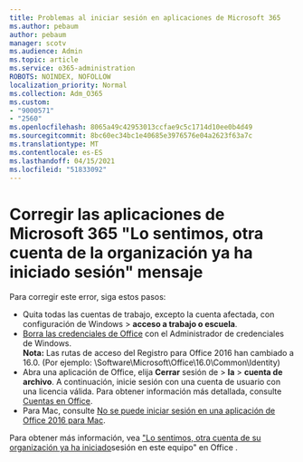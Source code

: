```yaml
---
title: Problemas al iniciar sesión en aplicaciones de Microsoft 365
ms.author: pebaum
author: pebaum
manager: scotv
ms.audience: Admin
ms.topic: article
ms.service: o365-administration
ROBOTS: NOINDEX, NOFOLLOW
localization_priority: Normal
ms.collection: Adm_O365
ms.custom:
- "9000571"
- "2560"
ms.openlocfilehash: 8065a49c42953013ccfae9c5c1714d10ee0b4d49
ms.sourcegitcommit: 8bc60ec34bc1e40685e3976576e04a2623f63a7c
ms.translationtype: MT
ms.contentlocale: es-ES
ms.lasthandoff: 04/15/2021
ms.locfileid: "51833092"
---
```

# <a name="fixing-the-microsoft-365-apps-sorry-another-account-from-your-organization-is-already-signed-in-message"></a>Corregir las aplicaciones de Microsoft 365 "Lo sentimos, otra cuenta de la organización ya ha iniciado sesión" mensaje

Para corregir este error, siga estos pasos:

- Quita todas las cuentas de trabajo, excepto la cuenta afectada, con configuración de Windows > **acceso a trabajo o escuela**.
- [Borra las credenciales de Office](https://docs.microsoft.com/office/troubleshoot/error-messages/another-account-already-signed-in#step-3-clear-cached-credentials-on-the-computer) con el Administrador de credenciales de Windows.<br/>
    **Nota:** Las rutas de acceso del Registro para Office 2016 han cambiado a 16.0. (Por ejemplo: \Software\Microsoft\Office\16.0\Common\Identity\)
- Abra una aplicación de Office, elija **Cerrar** sesión de  >  **la**  >  **cuenta de archivo**. A continuación, inicie sesión con una cuenta de usuario con una licencia válida. Para obtener información más detallada, consulte [Cuentas en Office](https://support.office.com/article/accounts-in-office-628ea040-f265-49de-b986-be09c3ebf8a9).
- Para Mac, consulte [No se puede iniciar sesión en una aplicación de Office 2016 para Mac](https://docs.microsoft.com/office365/troubleshoot/authentication/sign-in-to-office-2016-for-mac-fail).

Para obtener más información, vea ["Lo sentimos, otra cuenta de su organización ya ha iniciado](https://docs.microsoft.com/office/troubleshoot/error-messages/another-account-already-signed-in)sesión en este equipo" en Office .